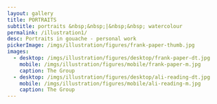 ```yaml
---
layout: gallery
title: PORTRAITS
subtitle: portraits &nbsp;&nbsp;|&nbsp;&nbsp; watercolour
permalink: /illustration1/
desc: Portraits in gouache - personal work 
pickerImage: /imgs/illustration/figures/frank-paper-thumb.jpg
images:
  - desktop: /imgs/illustration/figures/desktop/frank-paper-dt.jpg
    mobile: /imgs/illustration/figures/mobile/frank-paper-m.jpg
    caption: The Group
  - desktop: /imgs/illustration/figures/desktop/ali-reading-dt.jpg
    mobile: /imgs/illustration/figures/mobile/ali-reading-m.jpg
    caption: The Group
---
```

